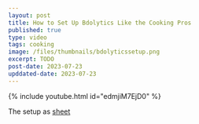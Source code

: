 ```yaml
---
layout: post
title: How to Set Up Bdolytics Like the Cooking Pros
published: true
type: video
tags: cooking
image: /files/thumbnails/bdolyticssetup.png
excerpt: TODO
post-date: 2023-07-23
upddated-date: 2023-07-23
---
```


{% include youtube.html id="edmjiM7EjD0" %}

The setup as [sheet](https://docs.google.com/document/d/1lcvZO_FefU0M_InORk1IBTzTytSlUDYv0FrnofWD__c/edit)